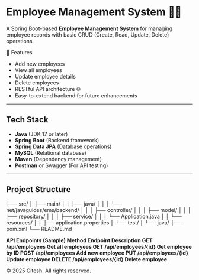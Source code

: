 # Employee Management System 🧑‍💼

A Spring Boot-based **Employee Management System** for managing employee records with basic CRUD (Create, Read, Update, Delete) operations.

🚀 Features

- Add new employees 
- View all employees
- Update employee details 
- Delete employees 
- RESTful API architecture 🌐
- Easy-to-extend backend for future enhancements

---

## Tech Stack

- **Java** (JDK 17 or later)
- **Spring Boot** (Backend framework)
- **Spring Data JPA** (Database operations)
- **MySQL** (Relational database)
- **Maven** (Dependency management)
- **Postman** or Swagger (For API testing)

---

## Project Structure
├── src/
│ ├── main/
│ │ ├── java/
│ │ │ └── net/javaguides/ems/backend/
│ │ │ ├── controller/
│ │ │ ├── model/
│ │ │ ├── repository/
│ │ │ ├── service/
│ │ │ └── Application.java
│ │ └── resources/
│ │ ├── application.properties
│ └── test/
│ └── java/
├── pom.xml
└── README.md

**API Endpoints (Sample)
Method	Endpoint	Description
GET	/api/employees	Get all employees
GET	/api/employees/{id}	Get employee by ID
POST	/api/employees	Add new employee
PUT	/api/employees/{id}	Update employee
DELETE	/api/employees/{id}	Delete employee**

© 2025 Gitesh. All rights reserved.


